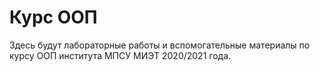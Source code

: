 # Курс ООП

Здесь будут лабораторные работы и вспомогательные материалы по курсу ООП института МПСУ МИЭТ 2020/2021 года.
